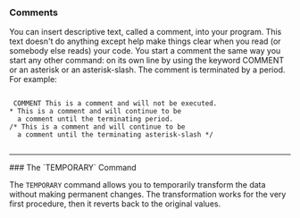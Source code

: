 ### Comments

You can insert descriptive text, called a comment, into your program. 
This text doesn't do anything except help make things clear when you read (or somebody else reads) your code. 
You start a comment the same way you start any other command: on its own line by using the keyword COMMENT or an asterisk or 
an asterisk-slash. The comment is terminated by a period. For example:
<pre><code>
 COMMENT This is a comment and will not be executed.
* This is a comment and will continue to be
  a comment until the terminating period.
/* This is a comment and will continue to be
  a comment until the terminating asterisk-slash */
  </code></pre>

<hr>
### The `TEMPORARY` Command

The `TEMPORARY`  command allows you to temporarily transform the data without making permanent changes. The transformation works for the very first procedure, then it reverts back to the original values.
